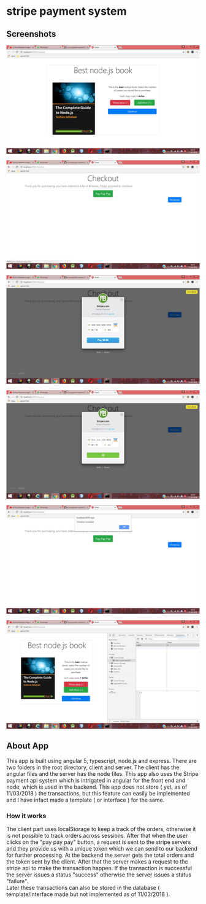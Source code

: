 # stripe payment system

## Screenshots
![](screenshots/pic1.jpeg)

![](screenshots/pic2.jpeg)

![](screenshots/pic3.jpeg)

![](screenshots/pic4.jpeg)

![](screenshots/pic5.jpeg)

![](screenshots/pic6.jpeg)

## About App
This app is built using angular 5, typescript, node.js and express. There are two folders in the root directory, client and server. The client has the angular files and the server has the node files. This app also uses the Stripe payment api system which is intrigated in angular for the front end and node, which is used in the backend. 
This app does not store ( yet, as of 11/03/2018 ) the transactions, but this feature can easily be implemented and I have infact made a template ( or interface ) for the same.

### How it works
The client part uses localStorage to keep a track of the orders, otherwise it is not possible to track orders across sessions. After that when the user clicks on the "pay pay pay" button,  a request is sent to the stripe servers and they provide us with a unique token which we can send to our backend for further processing. 
At the backend the server gets the total orders and the token sent by the client. After that the server makes a request to the stripe api to make the transaction happen. If the transaction is successful the server issues a status "success" otherwise the server issues a status "failure".  
Later these transactions can also be stored in the database ( template/interface made but not implemented as of 11/03/2018 ).
